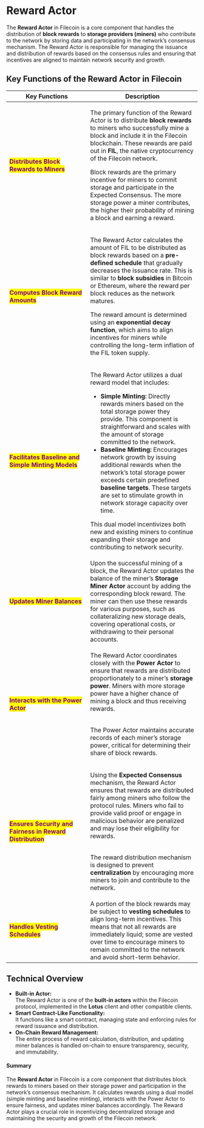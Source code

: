# Reward Actor

The **Reward Actor** in Filecoin is a core component that handles the distribution of **block rewards** to **storage providers (miners)** who contribute to the network by storing data and participating in the network’s consensus mechanism. The Reward Actor is responsible for managing the issuance and distribution of rewards based on the consensus rules and ensuring that incentives are aligned to maintain network security and growth.

## **Key Functions of the Reward Actor in Filecoin**

<table data-full-width="false"><thead><tr><th width="197">Key Functions</th><th>Description</th></tr></thead><tbody><tr><td><mark style="color:purple;"><strong>Distributes Block Rewards to Miners</strong></mark></td><td><p>The primary function of the Reward Actor is to distribute <strong>block rewards</strong> to miners who successfully mine a block and include it in the Filecoin blockchain. These rewards are paid out in <strong>FIL</strong>, the native cryptocurrency of the Filecoin network.</p><p></p><p>Block rewards are the primary incentive for miners to commit storage and participate in the Expected Consensus. The more storage power a miner contributes, the higher their probability of mining a block and earning a reward.</p></td></tr><tr><td><mark style="color:purple;"><strong>Computes Block Reward Amounts</strong></mark></td><td><p>The Reward Actor calculates the amount of FIL to be distributed as block rewards based on a <strong>pre-defined schedule</strong> that gradually decreases the issuance rate. This is similar to <strong>block subsidies</strong> in Bitcoin or Ethereum, where the reward per block reduces as the network matures.</p><p></p><p>The reward amount is determined using an <strong>exponential decay function</strong>, which aims to align incentives for miners while controlling the long-term inflation of the FIL token supply.</p></td></tr><tr><td><mark style="color:purple;"><strong>Facilitates Baseline and Simple Minting Models</strong></mark></td><td><p>The Reward Actor utilizes a dual reward model that includes:</p><ul><li><strong>Simple Minting:</strong> Directly rewards miners based on the total storage power they provide. This component is straightforward and scales with the amount of storage committed to the network.</li><li><strong>Baseline Minting:</strong> Encourages network growth by issuing additional rewards when the network’s total storage power exceeds certain predefined <strong>baseline targets</strong>. These targets are set to stimulate growth in network storage capacity over time.</li></ul><p>This dual model incentivizes both new and existing miners to continue expanding their storage and contributing to network security.</p></td></tr><tr><td><mark style="color:purple;"><strong>Updates Miner Balances</strong></mark></td><td>Upon the successful mining of a block, the Reward Actor updates the balance of the miner’s <strong>Storage Miner Actor</strong> account by adding the corresponding block reward. The miner can then use these rewards for various purposes, such as collateralizing new storage deals, covering operational costs, or withdrawing to their personal accounts.</td></tr><tr><td><mark style="color:purple;"><strong>Interacts with the Power Actor</strong></mark></td><td><p>The Reward Actor coordinates closely with the <strong>Power Actor</strong> to ensure that rewards are distributed proportionately to a miner’s <strong>storage power</strong>. Miners with more storage power have a higher chance of mining a block and thus receiving rewards.</p><p><br>The Power Actor maintains accurate records of each miner’s storage power, critical for determining their share of block rewards.</p></td></tr><tr><td><mark style="color:purple;"><strong>Ensures Security and Fairness in Reward Distribution</strong></mark></td><td><p>Using the <strong>Expected Consensus</strong> mechanism, the Reward Actor ensures that rewards are distributed fairly among miners who follow the protocol rules. Miners who fail to provide valid proof or engage in malicious behavior are penalized and may lose their eligibility for rewards.</p><p><br>The reward distribution mechanism is designed to prevent <strong>centralization</strong> by encouraging more miners to join and contribute to the network.</p></td></tr><tr><td><mark style="color:purple;"><strong>Handles Vesting Schedules</strong></mark></td><td>A portion of the block rewards may be subject to <strong>vesting schedules</strong> to align long-term incentives. This means that not all rewards are immediately liquid; some are vested over time to encourage miners to remain committed to the network and avoid short-term behavior.</td></tr></tbody></table>

## **Technical Overview**

* **Built-in Actor:**\
  The Reward Actor is one of the **built-in actors** within the Filecoin protocol, implemented in the **Lotus** client and other compatible clients.
* **Smart Contract-Like Functionality:**\
  It functions like a smart contract, managing state and enforcing rules for reward issuance and distribution.
* **On-Chain Reward Management:**\
  The entire process of reward calculation, distribution, and updating miner balances is handled on-chain to ensure transparency, security, and immutability.

#### **Summary**

The **Reward Actor** in Filecoin is a core component that distributes block rewards to miners based on their storage power and participation in the network’s consensus mechanism. It calculates rewards using a dual model (simple minting and baseline minting), interacts with the Power Actor to ensure fairness, and updates miner balances accordingly. The Reward Actor plays a crucial role in incentivizing decentralized storage and maintaining the security and growth of the Filecoin network.
